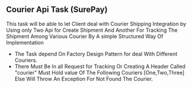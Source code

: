 ## Courier Api Task (SurePay)

This task will be able to let  Client deal with  Courier Shipping Integration by Using only Two Api for Create Shipment And Another For Tracking The Shipment Among Various Courier By A simple Structured Way Of Implementation 
- The Task depend On Factory Design Pattern for deal With Different Couriers.
- There Must Be In all Request for Tracking Or Creating A Header Called "courier" Must Hold value Of The Following Couriers [One,Two,Three] Else Will Throw An Exception For Not Found The Courier.
